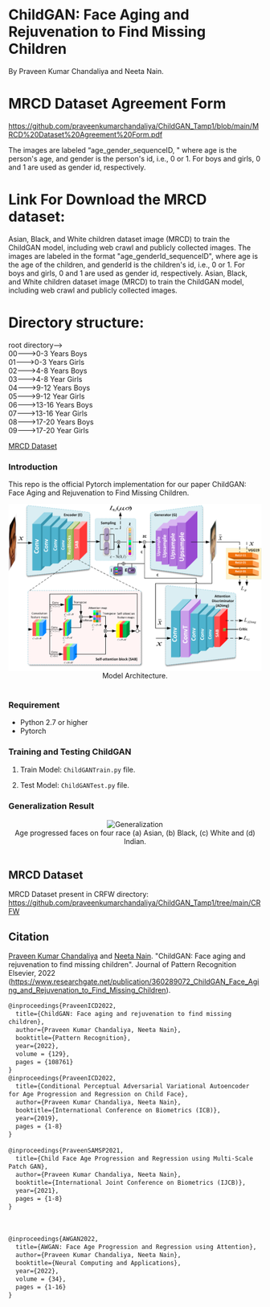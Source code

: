 # ChildGAN: Face Aging and Rejuvenation to Find Missing Children
By Praveen Kumar Chandaliya and Neeta Nain. 

# MRCD Dataset Agreement Form
https://github.com/praveenkumarchandaliya/ChildGAN_Tamp1/blob/main/MRCD%20Dataset%20Agreement%20Form.pdf

The images are labeled “age_gender_sequenceID, " where age is the person's age, and gender is the person's id, i.e., 0 or 1. For boys and girls, 0 and 1 are used as gender id, respectively.


# Link For Download the MRCD dataset:  
Asian, Black, and White children dataset image (MRCD) to train the ChildGAN model, including web crawl and publicly collected images.
The images are labeled in the format "age_genderId_sequenceID", where age is the age of the children, and genderId is the children's id, i.e., 0 or 1. For boys and girls, 0 and 1 are used as gender id, respectively.
Asian, Black, and White children dataset image (MRCD) to train the ChildGAN model, including web crawl and publicly collected images.

# Directory structure: <br />
root directory--> <br />
              00--->0-3 Years Boys <br />
              01--->0-3 Years Girls <br />
              02--->4-8 Years Boys <br />
              03--->4-8 Year Girls <br />
              04--->9-12 Years Boys <br />
              05--->9-12 Year Girls <br />
              06--->13-16 Years Boys <br />
              07--->13-16 Year Girls <br />
              08--->17-20 Years Boys <br />
              09--->17-20 Year Girls 
              



<a href="https://drive.google.com/file/d/1_jOclJy3AFbSHzKsuIh7QD-UOsb5p2RT/view?usp=drive_link">MRCD Dataset<a>


### Introduction

This repo is the official Pytorch implementation for our paper ChildGAN: Face Aging and Rejuvenation to Find Missing Children.

<div align="center">
<img align="center" src="images/ChildGAN.png" width="600" alt="ChildGAN Framework">
</div>
<div align="center">
Model Architecture.
</div>
<br/>

### Requirement

- Python 2.7 or higher
- Pytorch 

### Training and Testing ChildGAN

1. Train Model: `ChildGANTrain.py` file.

2. Test  Model: `ChildGANTest.py` file.

### Generalization Result

<div align="center">
<img align="center" src="images/SkinColorFinal.png" alt="Generalization">
</div>
<div align="center">
Age progressed faces on four race (a) Asian, (b) Black, (c) White and (d) Indian.
</div>
<br/>

## MRCD Dataset
MRCD Dataset present in CRFW directory: https://github.com/praveenkumarchandaliya/ChildGAN_Tamp1/tree/main/CRFW
## Citation
[Praveen Kumar Chandaliya](https://github.com/praveenkumarchandaliya/ChildGAN_Tamp1/) and [Neeta Nain](https://github.com/praveenkumarchandaliya/ChildGAN_Tamp1/). "ChildGAN: Face aging and rejuvenation to find missing children". Journal of Pattern Recognition Elsevier, 2022 (https://www.researchgate.net/publication/360289072_ChildGAN_Face_Aging_and_Rejuvenation_to_Find_Missing_Children).
```
@inproceedings{PraveenICD2022,
  title={ChildGAN: Face aging and rejuvenation to find missing children},
  author={Praveen Kumar Chandaliya, Neeta Nain},
  booktitle={Pattern Recognition},
  year={2022},
  volume = {129},
  pages = {108761}
}
@inproceedings{PraveenICD2022,
  title={Conditional Perceptual Adversarial Variational Autoencoder for Age Progression and Regression on Child Face},
  author={Praveen Kumar Chandaliya, Neeta Nain},
  booktitle={International Conference on Biometrics (ICB)},
  year={2019},
  pages = {1-8}
}

@inproceedings{PraveenSAMSP2021,
  title={Child Face Age Progression and Regression using Multi-Scale Patch GAN},
  author={Praveen Kumar Chandaliya, Neeta Nain},
  booktitle={International Joint Conference on Biometrics (IJCB)},
  year={2021},
  pages = {1-8}
}



@inproceedings{AWGAN2022,
  title={AWGAN: Face Age Progression and Regression using Attention},
  author={Praveen Kumar Chandaliya, Neeta Nain},
  booktitle={Neural Computing and Applications},
  year={2022},
  volume = {34},
  pages = {1-16}
}

 

```



